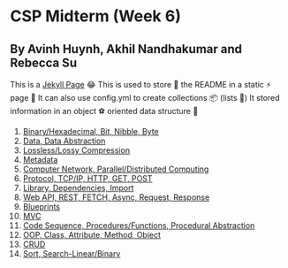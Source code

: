 # CSP Midterm (Week 6)
## By Avinh Huynh, Akhil Nandhakumar and Rebecca Su

This is a [Jekyll Page](https://akhilnandhakumar.github.io/CSP-Midterm-Week-6/) 😂
This is used to store 🏪 the README in a static ⚡ page 📝
It can also use config.yml to create collections 📦 (lists 📜)
It stored information in an object ⚽ oriented data structure 🏢

1. [Binary/Hexadecimal, Bit, Nibble, Byte](https://github.com/AkhilNandhakumar/CSP-Midterm-Week-6/wiki/Binary-Hexadecimal,-Bit,-Nibble,-Byte)
2. [Data, Data Abstraction](https://github.com/AkhilNandhakumar/CSP-Midterm-Week-6/wiki/Data,-Data-Abstraction)
3. [Lossless/Lossy Compression](https://github.com/AkhilNandhakumar/CSP-Midterm-Week-6/wiki/Lossless-Lossy-Compression)
4. [Metadata](https://github.com/AkhilNandhakumar/CSP-Midterm-Week-6/wiki/Metadata)
5. [Computer Network, Parallel/Distributed Computing](https://github.com/AkhilNandhakumar/CSP-Midterm-Week-6/wiki/Computer-Network,-Parallel-Distributed-Computing)
6. [Protocol, TCP/IP, HTTP, GET, POST](https://github.com/AkhilNandhakumar/CSP-Midterm-Week-6/wiki/Protocol,-TCP-IP,-HTTP,-GET,-POST)
7. [Library, Dependencies, Import](https://github.com/AkhilNandhakumar/CSP-Midterm-Week-6/wiki/Library,-Dependencies,-Import)
8. [Web API, REST, FETCH, Async, Request, Response](https://github.com/AkhilNandhakumar/CSP-Midterm-Week-6/wiki/Web-API,-REST,-FETCH,-Async,-Request,-Response)
9. [Blueprints](https://github.com/AkhilNandhakumar/CSP-Midterm-Week-6/wiki/Blueprints)
10. [MVC](https://github.com/AkhilNandhakumar/CSP-Midterm-Week-6/wiki/MVC)
11. [Code Sequence, Procedures/Functions, Procedural Abstraction](https://github.com/AkhilNandhakumar/CSP-Midterm-Week-6/wiki/Code-Sequence,-Procedures-Functions,-Procedural-Abstraction)
12. [OOP, Class, Attribute, Method, Object](https://github.com/AkhilNandhakumar/CSP-Midterm-Week-6/wiki/OOP,-Class,-Attribute,-Method,-Object)
13. [CRUD](https://github.com/AkhilNandhakumar/CSP-Midterm-Week-6/wiki/CRUD)
14. [Sort, Search-Linear/Binary](https://github.com/AkhilNandhakumar/CSP-Midterm-Week-6/wiki/Sort,-Search-Linear-Binary)
